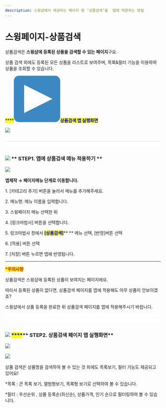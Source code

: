 ```yaml
---
description: 스윙샵에서 제공하는 페이지 중 ‘상품검색’을  앱에 적용하는 방법
---
```


# 스윙페이지-상품검색

상품검색은 **스윙샵에 등록된 상품을 검색할 수 있는 페이지**구요.

상품 검색 외에도 등록된 모든 상품을 리스트로 보여주며, 목록&필터 기능을 이용하여 상품을 조회할 수 있습니다.&#x20;

<mark style="color:blue;">****</mark><img src="../../.gitbook/assets/image (3).png" alt="" data-size="line"><mark style="color:blue;">**상품검색 앱 실행화면**</mark>

![](https://wp.swing2app.co.kr/wp-content/uploads/2021/02/%EC%83%81%ED%92%88%EA%B2%80%EC%83%89.png)

![](<../../.gitbook/assets/구분선 (1).PNG>)

### <mark style="color:blue;"></mark>![](https://wp.swing2app.co.kr/wp-content/uploads/2020/04/%EB%8B%A8%EB%9D%BD1-1.png) <mark style="color:blue;">****</mark>** STEP1. 앱에 상품검색 메뉴 적용하기 **<mark style="color:blue;">****</mark>&#x20;

![](https://wp.swing2app.co.kr/wp-content/uploads/2021/02/%EC%83%81%ED%92%88%EA%B2%80%EC%83%891.png)

**앱제작  → 페이지메뉴 단계로 이동합니다.**

1\. \[카테고리 추가] 버튼을 눌러서 메뉴를 추가해주세요.&#x20;

2\. 메뉴명: 메뉴 이름을 입력합니다.

3\. 스윙페이지 메뉴 선택한 뒤

4\. \[링크마법사] 버튼을 선택합니다.

5\. 링크마법사 창에서 <mark style="color:blue;">**\[상품검색]**</mark>** ** 메뉴 선택, \[반영]버튼 선택

6\. \[적용] 버튼 선택

7\. \[저장] 버튼 누르면 앱에 반영됩니다.

***

<mark style="color:red;">**\*주의사항**</mark>&#x20;

상품검색은 스윙샵에 등록된 상품이 보여지는 페이지에요.&#x20;

따라서 등록된 상품이 없다면, 상품검색 페이지를 앱에 적용해도 아무 상품이 안보이겠죠?

스윙샵에서 상품 등록을 완료한 뒤 상품검색 페이지를 앱에 적용해주시기 바랍니다.&#x20;

![](<../../.gitbook/assets/구분선 (1).PNG>)

### <mark style="color:blue;"></mark>![](https://wp.swing2app.co.kr/wp-content/uploads/2020/04/%EB%8B%A8%EB%9D%BD1-1.png) <mark style="color:blue;">****</mark>** STEP2. 상품검색 페이지 앱 실행화면**

![](https://wp.swing2app.co.kr/wp-content/uploads/2021/02/%EB%85%B9%ED%99%94\_2021\_02\_17\_17\_34\_18\_503.gif)

![](https://wp.swing2app.co.kr/wp-content/uploads/2021/02/%EB%85%B9%ED%99%94\_2021\_02\_17\_17\_29\_01\_325.gif)

상품 검색은 상품명을 검색하여 볼 수 있는 것 외에도 목록보기, 필터 기능도 제공되고 있어요!

\*목록 : 큰 목록 보기, 앨범형보기, 목록형 보기로 선택하여 볼 수 있습니다.&#x20;

\*필터 : 우선순위 , 상품 등록순(최신순), 상품가격, 인기 순으로 필터링하여 볼 수 있습니다.&#x20;

